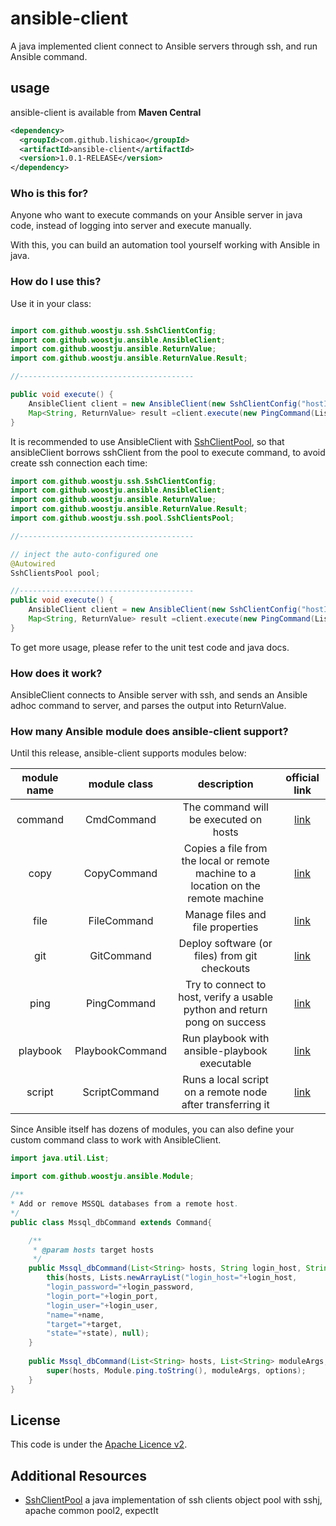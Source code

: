 # ansible-client
A java implemented client connect to Ansible servers through ssh, and run Ansible command.

## usage

ansible-client is available from **Maven Central**

```xml
<dependency>
  <groupId>com.github.lishicao</groupId>
  <artifactId>ansible-client</artifactId>
  <version>1.0.1-RELEASE</version>
</dependency>
```

### Who is this for?

Anyone who want to execute commands on your Ansible server in java code, instead of logging into server and execute manually.

With this, you can build an automation tool yourself working with Ansible in java.

### How do I use this?

Use it in your class:

```java

import com.github.woostju.ssh.SshClientConfig;
import com.github.woostju.ansible.AnsibleClient;
import com.github.woostju.ansible.ReturnValue;
import com.github.woostju.ansible.ReturnValue.Result;

//---------------------------------------

public void execute() {
	AnsibleClient client = new AnsibleClient(new SshClientConfig("hostIp", "sshPort", "username", "password", null));
	Map<String, ReturnValue> result =client.execute(new PingCommand(Lists.newArrayList(host_inner_ip)), 1000);
}
```

It is recommended to use AnsibleClient with [SshClientPool](https://github.com/woostju/ssh-client-pool), so that ansibleClient borrows sshClient from the pool to execute command, to avoid create ssh connection each time:

```java
import com.github.woostju.ssh.SshClientConfig;
import com.github.woostju.ansible.AnsibleClient;
import com.github.woostju.ansible.ReturnValue;
import com.github.woostju.ansible.ReturnValue.Result;
import com.github.woostju.ssh.pool.SshClientsPool;

//---------------------------------------

// inject the auto-configured one
@Autowired
SshClientsPool pool;

//---------------------------------------
public void execute() {
	AnsibleClient client = new AnsibleClient(new SshClientConfig("hostIp", "sshPort", "username", "password", null), pool);
	Map<String, ReturnValue> result =client.execute(new PingCommand(Lists.newArrayList(host_inner_ip)), 1000);
}

```

To get more usage, please refer to the unit test code and java docs.

### How does it work?

AnsibleClient connects to Ansible server with ssh, and sends an Ansible adhoc command to server, and parses the output into ReturnValue.

### How many Ansible module does ansible-client support?

Until this release, ansible-client supports modules below:

| module name | module class | description | official link |
| :----:| :----: | :----: | :----: |
| command |  CmdCommand | The command will be executed on hosts | [link](https://docs.ansible.com/ansible/latest/modules/command_module.html) |
| copy | CopyCommand | Copies a file from the local or remote machine to a location on the remote machine | [link](https://docs.ansible.com/ansible/latest/modules/copy_module.html) | 
| file | FileCommand | Manage files and file properties | [link](https://docs.ansible.com/ansible/latest/modules/file_module.html) | 
| git | GitCommand | Deploy software (or files) from git checkouts | [link](https://docs.ansible.com/ansible/latest/modules/git_module.html) | 
| ping | PingCommand | Try to connect to host, verify a usable python and return pong on success |[link](https://docs.ansible.com/ansible/latest/modules/ping_module.html) | 
| playbook | PlaybookCommand |  Run playbook with ansible-playbook executable | [link](https://docs.ansible.com/ansible/latest/user_guide/playbooks.html) |
| script | ScriptCommand | Runs a local script on a remote node after transferring it | [link](https://docs.ansible.com/ansible/latest/modules/script_module.html) | 

Since Ansible itself has dozens of modules, you can also define your custom command class to work with AnsibleClient.
  
```java
import java.util.List;

import com.github.woostju.ansible.Module;

/**
* Add or remove MSSQL databases from a remote host.
*/
public class Mssql_dbCommand extends Command{

	/**
	 * @param hosts target hosts
	 */
	public Mssql_dbCommand(List<String> hosts, String login_host, String login_password, int login_port, String login_user, String name, String target, String state) {
		this(hosts, Lists.newArrayList("login_host="+login_host,
		"login_password="+login_password,
		"login_port="+login_port,
		"login_user="+login_user,
		"name="+name,
		"target="+target,
		"state="+state), null);
	}
	
	public Mssql_dbCommand(List<String> hosts, List<String> moduleArgs, List<String> options) {
		super(hosts, Module.ping.toString(), moduleArgs, options);
	}
}

```
## License

This code is under the [Apache Licence v2](https://www.apache.org/licenses/LICENSE-2.0).


## Additional Resources

* [SshClientPool](https://github.com/woostju/ssh-client-pool) a java implementation of ssh clients object pool with sshj, apache common pool2, expectIt
